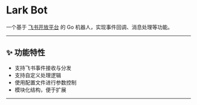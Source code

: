 # Lark Bot

一个基于 [飞书开放平台](https://open.feishu.cn/) 的 Go 机器人，实现事件回调、消息处理等功能。

---

## ✨ 功能特性

- 支持飞书事件接收与分发
- 支持自定义处理逻辑
- 使用配置文件进行参数控制
- 模块化结构，便于扩展

---



